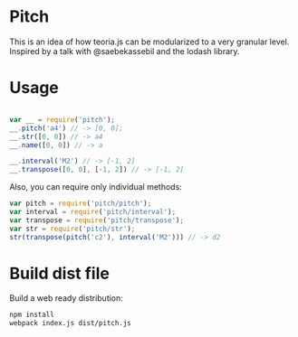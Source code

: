 # Pitch

This is an idea of how teoria.js can be modularized to a very granular level. Inspired by a talk with @saebekassebil and the lodash library.

# Usage

```js

var __ = require('pitch');
__.pitch('a4') // -> [0, 0];
__.str([0, 0]) // -> a4
__.name([0, 0]) // -> a

__.interval('M2') // -> [-1, 2]
__.transpose([0, 0], [-1, 2]) // -> [-1, 2]
```

Also, you can require only individual methods:

```js
var pitch = require('pitch/pitch');
var interval = require('pitch/interval');
var transpose = require('pitch/transpose');
var str = require('pitch/str');
str(transpose(pitch('c2'), interval('M2'))) // -> d2
```

# Build dist file

Build a web ready distribution:

```bash
npm install
webpack index.js dist/pitch.js
```

